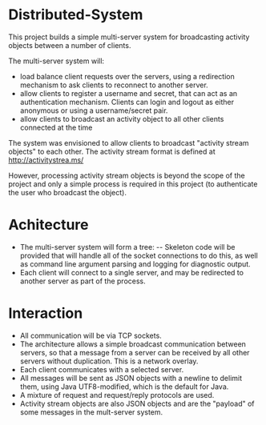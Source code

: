 # Distributed-System
This project builds a simple multi-server system for broadcasting activity objects between a number of clients. 

The multi-server system will:
- load balance client requests over the servers, using a redirection mechanism to ask clients to reconnect to another server.
- allow clients to register a username and secret, that can act as an authentication mechanism. Clients can login and logout as either anonymous or using a username/secret pair.
- allow clients to broadcast an activity object to all other clients connected at the time

The system was envisioned to allow clients to broadcast "activity stream objects" to each other. The activity stream format is defined at http://activitystrea.ms/


However, processing activity stream objects is beyond the scope of the project and only a simple process is required in this project (to authenticate the user who broadcast the object).

# Achitecture
- The multi-server system will form a tree: 
  -- Skeleton code will be provided that will handle all of the socket connections to do this, as well as command line argument parsing and logging for diagnostic output.
- Each client will connect to a single server, and may be redirected to another server as part of the
process.
# Interaction
- All communication will be via TCP sockets.
- The architecture allows a simple broadcast communication between servers, so that a message from a
server can be received by all other servers without duplication. This is a network overlay.
- Each client communicates with a selected server.
- All messages will be sent as JSON objects with a newline to delimit them, using Java UTF8-modified,
which is the default for Java.
- A mixture of request and request/reply protocols are used.
- Activity stream objects are also JSON objects and are the "payload" of some messages in the
mult-server system.

